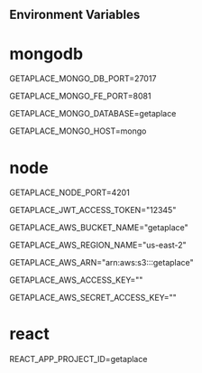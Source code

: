 ## Environment Variables

# mongodb

GETAPLACE_MONGO_DB_PORT=27017

GETAPLACE_MONGO_FE_PORT=8081

GETAPLACE_MONGO_DATABASE=getaplace

GETAPLACE_MONGO_HOST=mongo

# node

GETAPLACE_NODE_PORT=4201

GETAPLACE_JWT_ACCESS_TOKEN="12345"

GETAPLACE_AWS_BUCKET_NAME="getaplace"

GETAPLACE_AWS_REGION_NAME="us-east-2"

GETAPLACE_AWS_ARN="arn:aws:s3:::getaplace"

GETAPLACE_AWS_ACCESS_KEY=""

GETAPLACE_AWS_SECRET_ACCESS_KEY=""

# react

REACT_APP_PROJECT_ID=getaplace
